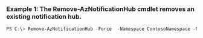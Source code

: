 ### Example 1: The Remove-AzNotificationHub cmdlet removes an existing notification hub.
```powershell
PS C:\> Remove-AzNotificationHub -Force  -Namespace ContosoNamespace -NotificationHub ContosoInternalHub -ResourceGroup ContosoNotificationsGroup
```

